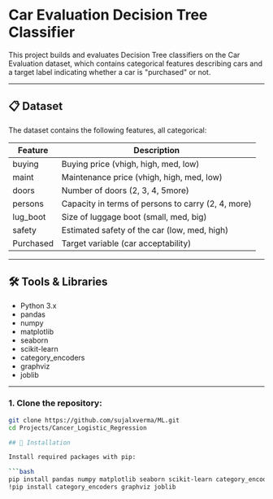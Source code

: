 # Car Evaluation Decision Tree Classifier

This project builds and evaluates Decision Tree classifiers on the Car Evaluation dataset, which contains categorical features describing cars and a target label indicating whether a car is "purchased" or not.

---

## 📋 Dataset

The dataset contains the following features, all categorical:

| Feature   | Description                 |
|-----------|-----------------------------|
| buying    | Buying price (vhigh, high, med, low) |
| maint     | Maintenance price (vhigh, high, med, low) |
| doors     | Number of doors (2, 3, 4, 5more) |
| persons   | Capacity in terms of persons to carry (2, 4, more) |
| lug_boot  | Size of luggage boot (small, med, big) |
| safety    | Estimated safety of the car (low, med, high) |
| Purchased | Target variable (car acceptability) |

---

## 🛠️ Tools & Libraries

- Python 3.x
- pandas
- numpy
- matplotlib
- seaborn
- scikit-learn
- category_encoders
- graphviz
- joblib

---

### 1. Clone the repository:

```bash
git clone https://github.com/sujalxverma/ML.git
cd Projects/Cancer_Logistic_Regression

## 🚀 Installation

Install required packages with pip:

```bash
pip install pandas numpy matplotlib seaborn scikit-learn category_encoders graphviz joblib
!pip install category_encoders graphviz joblib